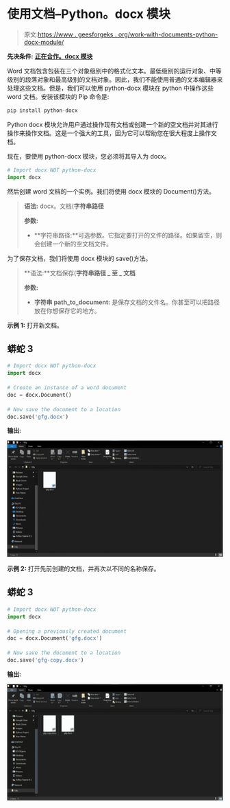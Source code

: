 # 使用文档–Python。docx 模块

> 原文:[https://www . geesforgeks . org/work-with-documents-python-docx-module/](https://www.geeksforgeeks.org/working-with-documents-python-docx-module/)

**先决条件:** [**正在合作。docx 模块**](https://www.geeksforgeeks.org/python-working-with-docx-module/)

Word 文档包含包装在三个对象级别中的格式化文本。最低级别的运行对象、中等级别的段落对象和最高级别的文档对象。因此，我们不能使用普通的文本编辑器来处理这些文档。但是，我们可以使用 python-docx 模块在 python 中操作这些 word 文档。安装该模块的 Pip 命令是:

```py
pip install python-docx
```

Python docx 模块允许用户通过操作现有文档或创建一个新的空文档并对其进行操作来操作文档。这是一个强大的工具，因为它可以帮助您在很大程度上操作文档。

现在，要使用 python-docx 模块，您必须将其导入为 docx。

```py
# Import docx NOT python-docx
import docx
```

然后创建 word 文档的一个实例。我们将使用 docx 模块的 Document()方法。

> **语法:** docx。文档(**字符串路径**
> 
> **参数:**
> 
> *   **字符串路径:**可选参数。它指定要打开的文件的路径。如果留空，则会创建一个新的空文档文件。

为了保存文档，我们将使用 docx 模块的 save()方法。

> **语法:**文档保存(**字符串路径 _ 至 _ 文档**
> 
> **参数:**
> 
> *   **字符串 path_to_document:** 是保存文档的文件名。你甚至可以把路径放在你想保存它的地方。

**示例 1:** 打开新文档。

## 蟒蛇 3

```py
# Import docx NOT python-docx
import docx

# Create an instance of a word document
doc = docx.Document()

# Now save the document to a location 
doc.save('gfg.docx')
```

**输出:**

![](img/4d22b2399b958e3cead56610733572ec.png)

**示例 2:** 打开先前创建的文档，并再次以不同的名称保存。

## 蟒蛇 3

```py
# Import docx NOT python-docx
import docx

# Opening a previously created document
doc = docx.Document('gfg.docx')

# Now save the document to a location 
doc.save('gfg-copy.docx')
```

**输出:**

![](img/1f2276b69c7529bd0844eef30248e2a1.png)